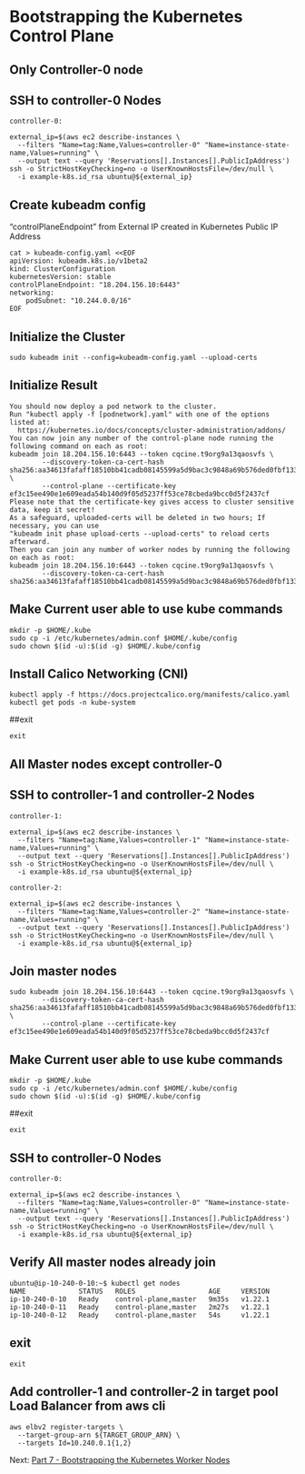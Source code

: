 # Bootstrapping the Kubernetes Control Plane

## Only Controller-0 node
## SSH to controller-0 Nodes
```
controller-0:

external_ip=$(aws ec2 describe-instances \
  --filters "Name=tag:Name,Values=controller-0" "Name=instance-state-name,Values=running" \
  --output text --query 'Reservations[].Instances[].PublicIpAddress')
ssh -o StrictHostKeyChecking=no -o UserKnownHostsFile=/dev/null \
  -i example-k8s.id_rsa ubuntu@${external_ip}
```


## Create kubeadm config
“controlPlaneEndpoint” from External IP created in Kubernetes Public IP Address
```
cat > kubeadm-config.yaml <<EOF
apiVersion: kubeadm.k8s.io/v1beta2
kind: ClusterConfiguration
kubernetesVersion: stable
controlPlaneEndpoint: "18.204.156.10:6443"
networking:
    podSubnet: "10.244.0.0/16"
EOF
```
                                
## Initialize the Cluster
```
sudo kubeadm init --config=kubeadm-config.yaml --upload-certs
```

## Initialize Result
```
You should now deploy a pod network to the cluster.
Run "kubectl apply -f [podnetwork].yaml" with one of the options listed at:
  https://kubernetes.io/docs/concepts/cluster-administration/addons/
You can now join any number of the control-plane node running the following command on each as root:
kubeadm join 18.204.156.10:6443 --token cqcine.t9org9a13qaosvfs \
        --discovery-token-ca-cert-hash sha256:aa34613fafaff18510bb41cadb08145599a5d9bac3c9848a69b576ded0fbf133 \
        --control-plane --certificate-key ef3c15ee490e1e609eada54b140d9f05d5237ff53ce78cbeda9bcc0d5f2437cf
Please note that the certificate-key gives access to cluster sensitive data, keep it secret!
As a safeguard, uploaded-certs will be deleted in two hours; If necessary, you can use
"kubeadm init phase upload-certs --upload-certs" to reload certs afterward.
Then you can join any number of worker nodes by running the following on each as root:
kubeadm join 18.204.156.10:6443 --token cqcine.t9org9a13qaosvfs \
        --discovery-token-ca-cert-hash sha256:aa34613fafaff18510bb41cadb08145599a5d9bac3c9848a69b576ded0fbf133
```

                                
## Make Current user able to use kube commands
```
mkdir -p $HOME/.kube
sudo cp -i /etc/kubernetes/admin.conf $HOME/.kube/config
sudo chown $(id -u):$(id -g) $HOME/.kube/config
```
                                
## Install Calico Networking (CNI)
                                
```
kubectl apply -f https://docs.projectcalico.org/manifests/calico.yaml
kubectl get pods -n kube-system
```

##exit
```                                
exit
```
                                
## All Master nodes except controller-0
## SSH to controller-1 and controller-2 Nodes
```
controller-1:

external_ip=$(aws ec2 describe-instances \
  --filters "Name=tag:Name,Values=controller-1" "Name=instance-state-name,Values=running" \
  --output text --query 'Reservations[].Instances[].PublicIpAddress')
ssh -o StrictHostKeyChecking=no -o UserKnownHostsFile=/dev/null \
  -i example-k8s.id_rsa ubuntu@${external_ip}

controller-2:

external_ip=$(aws ec2 describe-instances \
  --filters "Name=tag:Name,Values=controller-2" "Name=instance-state-name,Values=running" \
  --output text --query 'Reservations[].Instances[].PublicIpAddress')
ssh -o StrictHostKeyChecking=no -o UserKnownHostsFile=/dev/null \
  -i example-k8s.id_rsa ubuntu@${external_ip}
```
                                
## Join master nodes
```                                
sudo kubeadm join 18.204.156.10:6443 --token cqcine.t9org9a13qaosvfs \
        --discovery-token-ca-cert-hash sha256:aa34613fafaff18510bb41cadb08145599a5d9bac3c9848a69b576ded0fbf133 \
        --control-plane --certificate-key ef3c15ee490e1e609eada54b140d9f05d5237ff53ce78cbeda9bcc0d5f2437cf
```

## Make Current user able to use kube commands
```                                
mkdir -p $HOME/.kube
sudo cp -i /etc/kubernetes/admin.conf $HOME/.kube/config
sudo chown $(id -u):$(id -g) $HOME/.kube/config
```

##exit
```
exit
```

## SSH to controller-0 Nodes
```
controller-0:

external_ip=$(aws ec2 describe-instances \
  --filters "Name=tag:Name,Values=controller-0" "Name=instance-state-name,Values=running" \
  --output text --query 'Reservations[].Instances[].PublicIpAddress')
ssh -o StrictHostKeyChecking=no -o UserKnownHostsFile=/dev/null \
  -i example-k8s.id_rsa ubuntu@${external_ip}
```

## Verify All master nodes already join
```
ubuntu@ip-10-240-0-10:~$ kubectl get nodes
NAME             STATUS   ROLES                  AGE     VERSION
ip-10-240-0-10   Ready    control-plane,master   9m35s   v1.22.1
ip-10-240-0-11   Ready    control-plane,master   2m27s   v1.22.1
ip-10-240-0-12   Ready    control-plane,master   54s     v1.22.1
```

## exit
```
exit
```
                                
## Add controller-1 and controller-2 in target pool Load Balancer from aws cli
```                                
aws elbv2 register-targets \
  --target-group-arn ${TARGET_GROUP_ARN} \
  --targets Id=10.240.0.1{1,2}
```

Next: [Part 7 - Bootstrapping the Kubernetes Worker Nodes](08-part-07.md)

